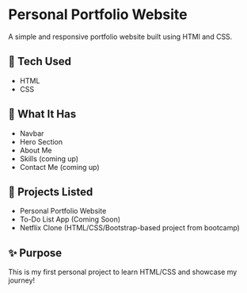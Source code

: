 # Personal Portfolio Website
A simple and responsive portfolio website built using HTMl and CSS.

## 🔧 Tech Used
- HTML
- CSS

## 📝 What It Has
- Navbar
- Hero Section
- About Me
- Skills (coming up)
- Contact Me (coming up)

## 📁 Projects Listed

- Personal Portfolio Website  
- To-Do List App (Coming Soon)  
- Netflix Clone (HTML/CSS/Bootstrap-based project from bootcamp)


## ✨ Purpose
This is my first personal project to learn HTML/CSS and showcase my journey!

